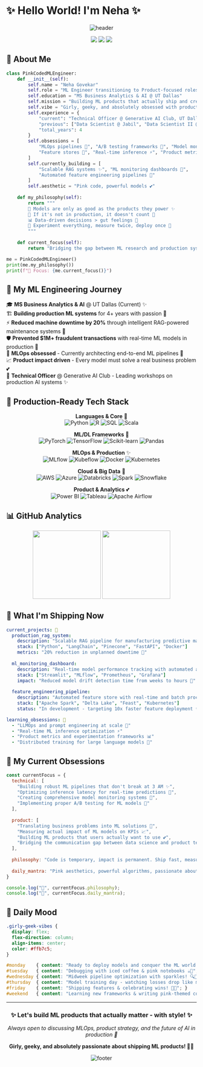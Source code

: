 # ✨ Hello World! I'm Neha ✨ 

<div align="center">
  
  ![header](https://capsule-render.vercel.app/api?type=waving&color=ffb6c1&height=300&section=header&text=Neha%20Govekar&fontSize=90&animation=fadeIn&fontAlignY=38&desc=ML%20Engineer%20💖%20Product-Focused%20Data%20Scientist%20💖%20MLOps%20Enthusiast&descAlignY=55&descAlign=62&fontColor=d6ace6)

  <a href="http://www.linkedin.com/in/neha-govekar"><img src="https://img.shields.io/badge/LinkedIn-0077B5?style=for-the-badge&logo=linkedin&logoColor=white"></a>
  <a href="mailto:neha.Govekar@utdallas.edu"><img src="https://img.shields.io/badge/Email-D14836?style=for-the-badge&logo=gmail&logoColor=white"></a>
  <a href="https://www.kaggle.com/nehasgovekar"><img src="https://img.shields.io/badge/Kaggle-20BEFF?style=for-the-badge&logo=Kaggle&logoColor=white"></a>
  
</div>

## 🌸 About Me  
```python
class PinkCodedMLEngineer:
    def __init__(self):
        self.name = "Neha Govekar"
        self.role = "ML Engineer transitioning to Product-focused roles 💕"
        self.education = "MS Business Analytics & AI @ UT Dallas"
        self.mission = "Building ML products that actually ship and create impact ✨"
        self.vibe = "Girly, geeky, and absolutely obsessed with production ML! 💖"
        self.experience = {
            "current": "Technical Officer @ Generative AI Club, UT Dallas 🌟",
            "previous": ["Data Scientist @ Jabil", "Data Scientist II @ HSBC", "Data Science Intern @ Citibank"],
            "total_years": 4
        }
        self.obsessions = [
            "MLOps pipelines 💫", "A/B testing frameworks 🔬", "Model monitoring 📊",
            "Feature stores 🏪", "Real-time inference ⚡", "Product metrics 📈"
        ]
        self.currently_building = [
            "Scalable RAG systems ✨", "ML monitoring dashboards 🎀", 
            "Automated feature engineering pipelines 🌺"
        ]
        self.aesthetic = "Pink code, powerful models 💕"
        
    def my_philosophy(self):
        return """
        💭 Models are only as good as the products they power ✨
        🔄 If it's not in production, it doesn't count 💖
        📊 Data-driven decisions > gut feelings 🌸
        🧪 Experiment everything, measure twice, deploy once 💫
        """
        
    def current_focus(self):
        return "Bridging the gap between ML research and production systems with style! 💕"

me = PinkCodedMLEngineer()
print(me.my_philosophy())
print(f"🎯 Focus: {me.current_focus()}")
```

## 🌺 My ML Engineering Journey

🎓 **MS Business Analytics & AI** @ UT Dallas (Current) ✨  
🏗️ **Building production ML systems** for 4+ years with passion 💖  
⚡ **Reduced machine downtime by 20%** through intelligent RAG-powered maintenance systems 🌟  
🛡️ **Prevented $1M+ fraudulent transactions** with real-time ML models in production 💫  
🔧 **MLOps obsessed** - Currently architecting end-to-end ML pipelines 🌸  
📈 **Product impact driven** - Every model must solve a real business problem 💕  
🎯 **Technical Officer** @ Generative AI Club - Leading workshops on production AI systems ✨  

## 💖 Production-Ready Tech Stack

<div align="center">
  
  **Languages & Core** 🌸  
  ![Python](https://img.shields.io/badge/Python-FFD43B?style=for-the-badge&logo=python&logoColor=blue)
  ![R](https://img.shields.io/badge/R-276DC3?style=for-the-badge&logo=r&logoColor=white)
  ![SQL](https://img.shields.io/badge/SQL-4479A1?style=for-the-badge&logo=mysql&logoColor=white)
  ![Scala](https://img.shields.io/badge/Scala-DC322F?style=for-the-badge&logo=scala&logoColor=white)
  
  **ML/DL Frameworks** 💫  
  ![PyTorch](https://img.shields.io/badge/PyTorch-EE4C2C?style=for-the-badge&logo=pytorch&logoColor=white)
  ![TensorFlow](https://img.shields.io/badge/TensorFlow-FF6F00?style=for-the-badge&logo=tensorflow&logoColor=white)
  ![Scikit-learn](https://img.shields.io/badge/scikit_learn-F7931E?style=for-the-badge&logo=scikit-learn&logoColor=white)
  ![Pandas](https://img.shields.io/badge/Pandas-150458?style=for-the-badge&logo=pandas&logoColor=white)
  
  **MLOps & Production** ✨  
  ![MLflow](https://img.shields.io/badge/MLflow-0194E2?style=for-the-badge&logo=mlflow&logoColor=white)
  ![Kubeflow](https://img.shields.io/badge/Kubeflow-326CE5?style=for-the-badge&logo=kubernetes&logoColor=white)
  ![Docker](https://img.shields.io/badge/Docker-2CA5E0?style=for-the-badge&logo=docker&logoColor=white)
  ![Kubernetes](https://img.shields.io/badge/Kubernetes-326CE5?style=for-the-badge&logo=kubernetes&logoColor=white)
  
  **Cloud & Big Data** 🌟  
  ![AWS](https://img.shields.io/badge/AWS-FF9900?style=for-the-badge&logo=amazonaws&logoColor=white)
  ![Azure](https://img.shields.io/badge/Azure-0078D7?style=for-the-badge&logo=microsoftazure&logoColor=white)
  ![Databricks](https://img.shields.io/badge/Databricks-FF3621?style=for-the-badge&logo=databricks&logoColor=white)
  ![Spark](https://img.shields.io/badge/Apache_Spark-E25A1C?style=for-the-badge&logo=apachespark&logoColor=white)
  ![Snowflake](https://img.shields.io/badge/Snowflake-29B5E8?style=for-the-badge&logo=snowflake&logoColor=white)
  
  **Product & Analytics** 💕  
  ![Power BI](https://img.shields.io/badge/PowerBI-F2C811?style=for-the-badge&logo=powerbi&logoColor=black)
  ![Tableau](https://img.shields.io/badge/Tableau-E97627?style=for-the-badge&logo=tableau&logoColor=white)
  ![Apache Airflow](https://img.shields.io/badge/Airflow-017CEE?style=for-the-badge&logo=Apache%20Airflow&logoColor=white)
  
</div>

## 📊 GitHub Analytics

<div align="center">
  <img height="180em" src="https://github-readme-stats.vercel.app/api?username=nehasgovekar&show_icons=true&theme=dracula&include_all_commits=true&count_private=true&bg_color=30,e96443,904e95&title_color=fff&text_color=fff"/>
  
  <img height="180em" src="https://github-readme-stats.vercel.app/api/top-langs/?username=nehasgovekar&layout=compact&langs_count=8&theme=dracula&bg_color=30,e96443,904e95&title_color=fff&text_color=fff"/>
</div>

## 🌺 What I'm Shipping Now

```yaml
current_projects: 💖
  production_rag_system:
    description: "Scalable RAG pipeline for manufacturing predictive maintenance ✨"
    stack: ["Python", "LangChain", "Pinecone", "FastAPI", "Docker"]
    metrics: "20% reduction in unplanned downtime 🌟"
    
  ml_monitoring_dashboard:
    description: "Real-time model performance tracking with automated alerts 💫"
    stack: ["Streamlit", "MLflow", "Prometheus", "Grafana"]
    impact: "Reduced model drift detection time from weeks to hours 🌸"
    
  feature_engineering_pipeline:
    description: "Automated feature store with real-time and batch processing 💕"
    stack: ["Apache Spark", "Delta Lake", "Feast", "Kubernetes"]
    status: "In development - targeting 10x faster feature deployment ✨"

learning_obsessions: 🎀
  - "LLMOps and prompt engineering at scale 💖"
  - "Real-time ML inference optimization ⚡"
  - "Product metrics and experimentation frameworks 📊"
  - "Distributed training for large language models 🌺"
```

## 💭 My Current Obsessions
```javascript
const currentFocus = {
  technical: [
    "Building robust ML pipelines that don't break at 3 AM ✨",
    "Optimizing inference latency for real-time predictions 💫",
    "Creating comprehensive model monitoring systems 🌸",
    "Implementing proper A/B testing for ML models 💖"
  ],
  
  product: [
    "Translating business problems into ML solutions 🌟",
    "Measuring actual impact of ML models on KPIs 📈",
    "Building ML products that users actually want to use 💕",
    "Bridging the communication gap between data science and product teams 🌺"
  ],
  
  philosophy: "Code is temporary, impact is permanent. Ship fast, measure everything, iterate constantly. ✨💖",
  
  daily_mantra: "Pink aesthetics, powerful algorithms, passionate about production! 💕"
}

console.log("🎯", currentFocus.philosophy);
console.log("💖", currentFocus.daily_mantra);
```

## 💫 Daily Mood
```css
.girly-geek-vibes {
  display: flex;
  flex-direction: column;
  align-items: center;
  color: #ffb7c5;
}

#monday    { content: "Ready to deploy models and conquer the ML world! 💪✨"; }
#tuesday   { content: "Debugging with iced coffee & pink notebooks ☕💖"; }
#wednesday { content: "Midweek pipeline optimization with sparkles! 🔍💫"; }
#thursday  { content: "Model training day - watching losses drop like magic! 📈🌸"; }
#friday    { content: "Shipping features & celebrating wins! 🚀💕"; }
#weekend   { content: "Learning new frameworks & writing pink-themed code ✍️🌺"; }
```

---

<div align="center">
  
  <h3>✨ Let's build ML products that actually matter - with style! ✨</h3>
  <p><em>Always open to discussing MLOps, product strategy, and the future of AI in production 💖</em></p>
  <p><strong>Girly, geeky, and absolutely passionate about shipping ML products! 🌸💫</strong></p>
  
  ![footer](https://capsule-render.vercel.app/api?type=waving&color=ffb6c1&height=150&section=footer)
</div>
